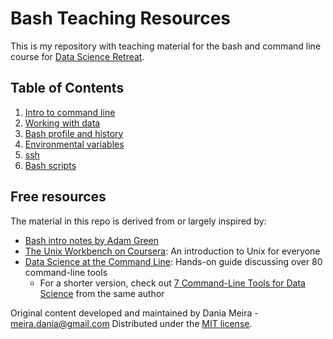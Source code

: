 # Bash Teaching Resources
This is my repository with teaching material for the bash and command line course for [Data Science Retreat](https://datascienceretreat.com).

## Table of Contents
 1. [Intro to command line](intro.md)
 2. [Working with data](working-with-data.md)
 3. [Bash profile and history](bash-profile-and-history.md)
 4. [Environmental variables](environmental-variables.md)
 5. [ssh](ssh.md)
 6. [Bash scripts](bash-scripts.md)

## Free resources
The material in this repo is derived from or largely inspired by:
  - [Bash intro notes by Adam Green](https://github.com/ADGEfficiency/programming-resources/blob/master/bash-and-unix/intro.md) 
  - [The Unix Workbench on Coursera](https://www.coursera.org/learn/unix): An introduction to Unix for everyone 
  - [Data Science at the Command Line](https://www.datascienceatthecommandline.com/index.html): Hands-on guide discussing over 80 command-line tools
	  - For a shorter version, check out [7 Command-Line Tools for Data Science](https://www.datascienceworkshops.com/blog/seven-command-line-tools-for-data-science/) from the same author

Original content developed and maintained by Dania Meira - meira.dania@gmail.com
Distributed under the [MIT license](LICENSE.md).
